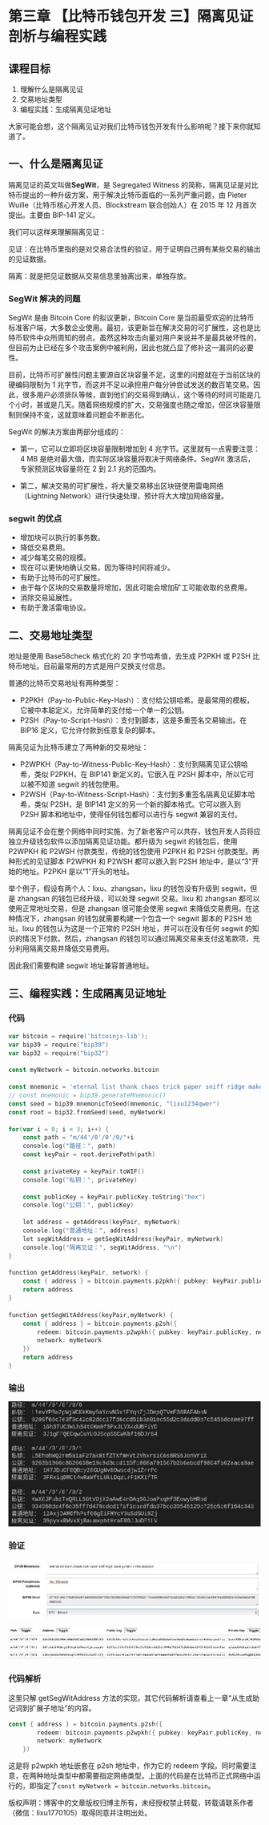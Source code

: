# 第三章 【比特币钱包开发 三】隔离见证剖析与编程实践

## 课程目标

1.  理解什么是隔离见证
2.  交易地址类型
3.  编程实践：生成隔离见证地址

大家可能会想，这个隔离见证对我们比特币钱包开发有什么影响呢？接下来你就知道了。

## 一、什么是隔离见证

隔离见证的英文叫做**SegWit**，是 Segregated Witness 的简称，隔离见证是对比特币提出的一种升级方案，用于解决比特币面临的一系列严重问题，由 Pieter Wuille（比特币核心开发人员、Blockstream 联合创始人）在 2015 年 12 月首次提出。主要由 BIP-141 定义。

我们可以这样来理解隔离见证：

见证：在比特币里指的是对交易合法性的验证，用于证明自己拥有某些交易的输出的见证数据。

隔离：就是把见证数据从交易信息里抽离出来，单独存放。

### SegWit 解决的问题

SegWit 是由 Bitcoin Core 的拟议更新，Bitcoin Core 是当前最受欢迎的比特币标准客户端，大多数企业使用。最初，该更新旨在解决交易的可扩展性，这也是比特币软件中众所周知的弱点。虽然这种攻击向量对用户来说并不是最具破坏性的，但目前为止已经在多个攻击案例中被利用，因此也就凸显了修补这一漏洞的必要性。

目前，比特币可扩展性问题主要源自区块容量不足，这里的问题就在于当前区块的硬编码限制为 1 兆字节，而这并不足以承担用户每分钟尝试发送的数百笔交易。因此，很多用户必须排队等候，直到他们的交易得到确认，这个等待的时间可能是几个小时，甚或是几天。随着网络规模的扩大，交易强度也随之增加，但区块容量限制则保持不变，这就意味着问题会不断恶化。

SegWit 的解决方案由两部分组成的：

*   第一，它可以立即将区块容量限制增加到 4 兆字节。这里就有一点需要注意：4 MB 是绝对最大值，而实际区块容量将取决于网络条件。SegWit 激活后，专家预测区块容量将在 2 到 2.1 兆的范围内。

*   第二，解决交易的可扩展性，将大量交易移出区块链使用雷电网络（Lightning Network）进行快速处理，预计将大大增加网络容量。

### segwit 的优点

*   增加块可以执行的事务数。
*   降低交易费用。
*   减少每笔交易的规模。
*   现在可以更快地确认交易，因为等待时间将减少。
*   有助于比特币的可扩展性。
*   由于每个区块的交易数量将增加，因此可能会增加矿工可能收取的总费用。
*   消除交易延展性。
*   有助于激活雷电协议。

## 二、交易地址类型

地址是使用 Base58check 格式化的 20 字节哈希值，去生成 P2PKH 或 P2SH 比特币地址。目前最常用的方式是用户交换支付信息。

普通的比特币交易地址有两种类型：

*   P2PKH（Pay-to-Public-Key-Hash）：支付给公钥哈希。是最常用的模板，它被中本聪定义，允许简单的支付给一个单一的公钥。
*   P2SH（Pay-to-Script-Hash）：支付到脚本，这是多重签名交易输出。在 BIP16 定义，它允许付款到任意复杂的脚本。

隔离见证为比特币建立了两种新的交易地址：

*   P2WPKH（Pay-to-Witness-Public-Key-Hash）：支付到隔离见证公钥哈希，类似 P2PKH，在 BIP141 新定义的。它嵌入在 P2SH 脚本中，所以它可以被不知道 segwit 的钱包使用。
*   P2WSH（Pay-to-Witness-Script-Hash）：支付到多重签名隔离见证脚本哈希，类似 P2SH，是 BIP141 定义的另一个新的脚本格式。它可以嵌入到 P2SH 脚本和地址中，使得任何钱包都可以进行与 segwit 兼容的支付。

隔离见证不会在整个网络中同时实施，为了新老客户可以共存，钱包开发人员将应独立升级钱包软件以添加隔离见证功能。都升级为 segwit 的钱包后，使用 P2WPKH 和 P2WSH 付款类型，传统的钱包使用 P2PKH 和 P2SH 付款类型。两种形式的见证脚本 P2WPKH 和 P2WSH 都可以嵌入到 P2SH 地址中，是以“3”开始的地址。P2PKH 是以“1”开头的地址。

举个例子，假设有两个人：lixu、zhangsan，lixu 的钱包没有升级到 segwit，但是 zhangsan 的钱包已经升级，可以处理 segwit 交易。lixu 和 zhangsan 都可以使用正常地址交易，但是 zhangsan 很可能会使用 segwit 来降低交易费用。在这种情况下，zhangsan 的钱包就需要构建一个包含一个 segwit 脚本的 P2SH 地址。lixu 的钱包认为这是一个正常的 P2SH 地址，并可以在没有任何 segwit 的知识的情况下付款。然后，zhangsan 的钱包可以通过隔离交易来支付这笔款项，充分利用隔离交易并降低交易费用。

因此我们需要构建 segwit 地址兼容普通地址。

## 三、编程实践：生成隔离见证地址

### 代码

```go
var bitcoin = require('bitcoinjs-lib');
var bip39 = require("bip39")
var bip32 = require("bip32")

const myNetwork = bitcoin.networks.bitcoin

const mnemonic = 'eternal list thank chaos trick paper sniff ridge make govern invest abandon'
// const mnemonic = bip39.generateMnemonic()
const seed = bip39.mnemonicToSeed(mnemonic, "lixu1234qwer")
const root = bip32.fromSeed(seed, myNetwork)

for(var i = 0; i < 3; i++) {
    const path = "m/44'/0'/0'/0/"+i
    console.log("路径：", path)
    const keyPair = root.derivePath(path)

    const privateKey = keyPair.toWIF()
    console.log("私钥：", privateKey)

    const publicKey = keyPair.publicKey.toString("hex")
    console.log("公钥：", publicKey)

    let address = getAddress(keyPair, myNetwork)
    console.log("普通地址：", address)
    let segWitAddress = getSegWitAddress(keyPair, myNetwork)
    console.log("隔离见证：", segWitAddress, "\n")
}

function getAddress(keyPair, network) {
    const { address } = bitcoin.payments.p2pkh({ pubkey: keyPair.publicKey , network:network})
    return address
}

function getSegWitAddress(keyPair,myNetwork) {
    const { address } = bitcoin.payments.p2sh({
        redeem: bitcoin.payments.p2wpkh({ pubkey: keyPair.publicKey, network: myNetwork}),
        network: myNetwork
    })
    return address
} 
```

### 输出

![7EBFC423-8E93-471E-B336-C2AF46969391](img/5f4fb705d657440184f06cfc8626e779.jpg)

### 验证

![4C5D6822-8F20-49A9-BFCC-9D3CCB933A42](img/f54ca172ea74ba384830d06af3227f52.jpg)

![C78D7E3D-CF91-4874-9C0E-5141956BAFA7](img/c8aaa06adfc0184728d21d03be860948.jpg)

### 代码解析

这里只解 getSegWitAddress 方法的实现，其它代码解析请查看上一章“从生成助记词到扩展子地址”的内容。

```go
const { address } = bitcoin.payments.p2sh({
        redeem: bitcoin.payments.p2wpkh({ pubkey: keyPair.publicKey, network: myNetwork}),
        network: myNetwork
    }) 
```

这是将 p2wpkh 地址嵌套在 p2sh 地址中，作为它的 redeem 字段。同时需要注意，在两种地址类型中都需要指定网络类型。上面的代码是在比特币正式网络中运行的，即指定了`const myNetwork = bitcoin.networks.bitcoin`。

版权声明：博客中的文章版权归博主所有，未经授权禁止转载，转载请联系作者（微信：lixu1770105）取得同意并注明出处。
